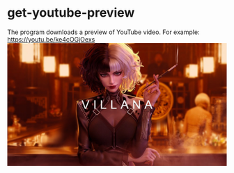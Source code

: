 # get-youtube-preview

The program downloads a preview of YouTube video.
For example: https://youtu.be/ke4cOGjOexs
![alt text](https://github.com/Ludentrop/get-youtube-preview/blob/master/image-ke4cOGjOexs.jpg?raw=true)
